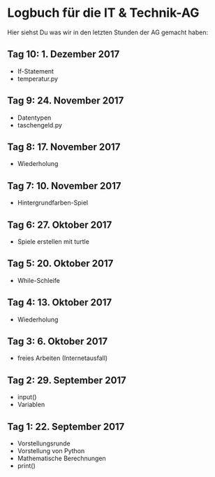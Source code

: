 # Logbuch für die IT & Technik-AG
Hier siehst Du was wir in den letzten Stunden der AG gemacht haben:

## Tag 10: 1. Dezember 2017
- If-Statement
- temperatur.py

## Tag 9: 24. November 2017
- Datentypen
- taschengeld.py

## Tag 8: 17. November 2017
- Wiederholung

## Tag 7: 10. November 2017
- Hintergrundfarben-Spiel

## Tag 6: 27. Oktober 2017
- Spiele erstellen mit turtle

## Tag 5: 20. Oktober 2017
- While-Schleife

## Tag 4: 13. Oktober 2017
- Wiederholung

## Tag 3: 6. Oktober 2017
- freies Arbeiten (Internetausfall)

## Tag 2: 29. September 2017
- input()
- Variablen

## Tag 1: 22. September 2017
- Vorstellungsrunde
- Vorstellung von Python
- Mathematische Berechnungen
- print()
